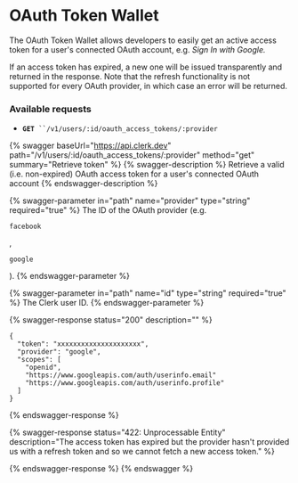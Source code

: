 # OAuth Token Wallet

The OAuth Token Wallet allows developers to easily get an active access token for a user's connected OAuth account, e.g. _Sign In with Google._

If an access token has expired, a new one will be issued transparently and returned in the response. Note that the refresh functionality is not supported for every OAuth provider, in which case an error will be returned.

### Available requests

* **`GET`**` ``/v1/users/:id/oauth_access_tokens/:provider`

{% swagger baseUrl="https://api.clerk.dev" path="/v1/users/:id/oauth_access_tokens/:provider" method="get" summary="Retrieve token" %}
{% swagger-description %}
Retrieve a valid (i.e. non-expired) OAuth access token for a user's connected OAuth account
{% endswagger-description %}

{% swagger-parameter in="path" name="provider" type="string" required="true" %}
The ID of the OAuth provider (e.g. 

`facebook`

,

`google`

).
{% endswagger-parameter %}

{% swagger-parameter in="path" name="id" type="string" required="true" %}
The Clerk user ID.
{% endswagger-parameter %}

{% swagger-response status="200" description="" %}
```
{
  "token": "xxxxxxxxxxxxxxxxxxxxx",
  "provider": "google",
  "scopes": [
    "openid",
    "https://www.googleapis.com/auth/userinfo.email"
    "https://www.googleapis.com/auth/userinfo.profile"
  ]
}
```
{% endswagger-response %}

{% swagger-response status="422: Unprocessable Entity" description="The access token has expired but the provider hasn't provided us with a refresh token and so we cannot fetch a new access token." %}

{% endswagger-response %}
{% endswagger %}



